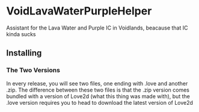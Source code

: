 # VoidLavaWaterPurpleHelper
Assistant for the Lava Water and Purple IC in Voidlands, beacause that IC kinda sucks

## Installing
### The Two Versions
In every release, you will see two files, one ending with .love and another .zip. The difference between these two files is that the .zip version comes bundled with a version of Love2d (what this thing was made with), but the .love version requires you to head to download the latest version of Love2d